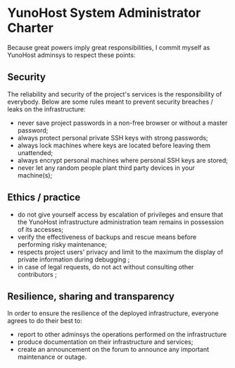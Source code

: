 # YunoHost System Administrator Charter

Because great powers imply great responsibilities, I commit myself as YunoHost adminsys to respect these points:

## Security

The reliability and security of the project's services is the responsibility of everybody. Below are some rules meant to prevent security breaches / leaks on the infrastructure:

- never save project passwords in a non-free browser or without a master password;
- always protect personal private SSH keys with strong passwords;
- always lock machines where keys are located before leaving them unattended;
- always encrypt personal machines where personal SSH keys are stored;
- never let any random people plant third party devices in your machine(s);

## Ethics / practice

- do not give yourself access by escalation of privileges and ensure that the YunoHost infrastructure administration team remains in possession of its accesses;
- verify the effectiveness of backups and rescue means before performing risky maintenance;
- respects project users' privacy and limit to the maximum the display of private information during debugging ;
- in case of legal requests, do not act without consulting other contributors ;

## Resilience, sharing and transparency

In order to ensure the resilience of the deployed infrastructure, everyone agrees to do their best to:

- report to other adminsys the operations performed on the infrastructure
- produce documentation on their infrastructure and services;
- create an announcement on the forum to announce any important maintenance or outage.
